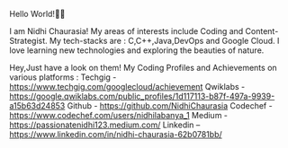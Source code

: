 Hello World!👋🏼

I am Nidhi Chaurasia!
My areas of interests include Coding and Content-Strategist.
My tech-stacks are : C,C++,Java,DevOps and Google Cloud.
I love learning new technologies and exploring the beauties of nature.

Hey,Just have a look on them!
My Coding Profiles and Achievements on various platforms :
Techgig - https://www.techgig.com/googlecloud/achievement
Qwiklabs - https://google.qwiklabs.com/public_profiles/1d117113-b87f-497a-9939-a15b63d24853
Github - https://github.com/NidhiChaurasia
Codechef - https://www.codechef.com/users/nidhilabanya_1
Medium - https://passionatenidhi123.medium.com/
Linkedin – https://www.linkedin.com/in/nidhi-chaurasia-62b0781bb/


